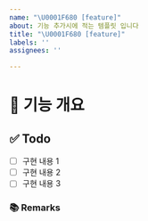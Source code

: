 ```yaml
---
name: "\U0001F680 [feature]"
about: 기능 추가시에 적는 템플릿 입니다
title: "\U0001F680 [feature]"
labels: ''
assignees: ''

---
```


# 🤖 기능 개요
<!-- 이슈에 할당된 기능이 무엇인지 간략하게 한 줄로 적습니다 -->
## ✅ Todo
- [ ] 구현 내용 1
- [ ] 구현 내용 2
- [ ] 구현 내용 3
### 📚 Remarks
<!-- 기능 개발에 있어 비고사항이 있었다면 적기 -->
